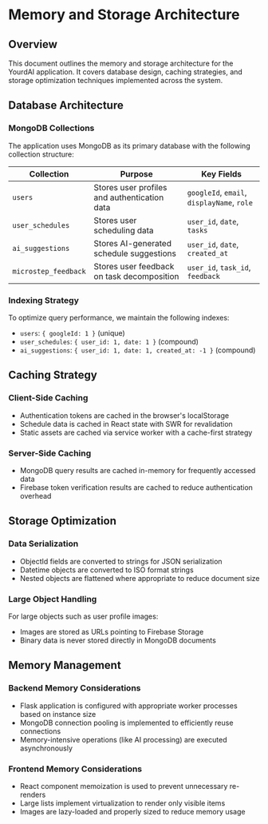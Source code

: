 # Memory and Storage Architecture

## Overview

This document outlines the memory and storage architecture for the YourdAI application. It covers database design, caching strategies, and storage optimization techniques implemented across the system.

## Database Architecture

### MongoDB Collections

The application uses MongoDB as its primary database with the following collection structure:

| Collection | Purpose | Key Fields |
|------------|---------|------------|
| `users` | Stores user profiles and authentication data | `googleId`, `email`, `displayName`, `role` |
| `user_schedules` | Stores user scheduling data | `user_id`, `date`, `tasks` |
| `ai_suggestions` | Stores AI-generated schedule suggestions | `user_id`, `date`, `created_at` |
| `microstep_feedback` | Stores user feedback on task decomposition | `user_id`, `task_id`, `feedback` |

### Indexing Strategy

To optimize query performance, we maintain the following indexes:

- `users`: `{ googleId: 1 }` (unique)
- `user_schedules`: `{ user_id: 1, date: 1 }` (compound)
- `ai_suggestions`: `{ user_id: 1, date: 1, created_at: -1 }` (compound)

## Caching Strategy

### Client-Side Caching

- Authentication tokens are cached in the browser's localStorage
- Schedule data is cached in React state with SWR for revalidation
- Static assets are cached via service worker with a cache-first strategy

### Server-Side Caching

- MongoDB query results are cached in-memory for frequently accessed data
- Firebase token verification results are cached to reduce authentication overhead

## Storage Optimization

### Data Serialization

- ObjectId fields are converted to strings for JSON serialization
- Datetime objects are converted to ISO format strings
- Nested objects are flattened where appropriate to reduce document size

### Large Object Handling

For large objects such as user profile images:
- Images are stored as URLs pointing to Firebase Storage
- Binary data is never stored directly in MongoDB documents

## Memory Management

### Backend Memory Considerations

- Flask application is configured with appropriate worker processes based on instance size
- MongoDB connection pooling is implemented to efficiently reuse connections
- Memory-intensive operations (like AI processing) are executed asynchronously

### Frontend Memory Considerations

- React component memoization is used to prevent unnecessary re-renders
- Large lists implement virtualization to render only visible items
- Images are lazy-loaded and properly sized to reduce memory usage

